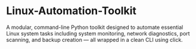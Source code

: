 # Linux-Automation-Toolkit
A modular, command-line Python toolkit designed to automate essential Linux system tasks including system monitoring, network diagnostics, port scanning, and backup creation — all wrapped in a clean CLI using click.
